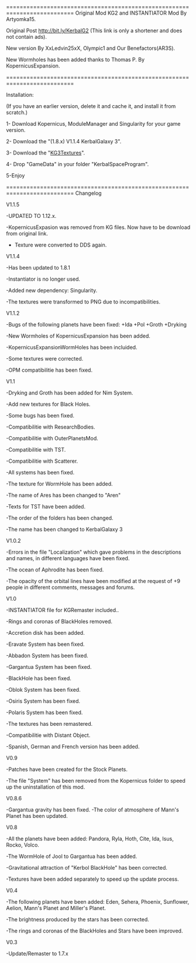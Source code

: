 ==========================================================================
Original Mod KG2 and INSTANTIATOR Mod By Artyomka15.

Original Post http://bit.ly/KerbalG2 (This link is only a shortener and does not contain ads).

New version By XxLedvin25xX, Olympic1 and Our Benefactors(AR3S).

New Wormholes has been added thanks to Thomas P. By KopernicusExpansion.

==========================================================================

Installation:

(If you have an earlier version, delete it and cache it, and install it from scratch.)

1- Download Kopernicus, ModuleManager and Singularity for your game version.

2- Download the "(1.8.x) V1.1.4 KerbalGalaxy 3".

3- Download the "[KG3Textures](https://github.com/Ledvin25/KG3-Textures/releases)".

4- Drop "GameData" in your folder "KerbalSpaceProgram".

5-Enjoy

==========================================================================
Changelog

V1.1.5

-UPDATED TO 1.12.x.

-KopernicusExpasion was removed from KG files. Now have to be download from original link.

- Texture were converted to DDS again.

V1.1.4

-Has been updated to 1.8.1

-Instantiator is no longer used.

-Added new dependency: Singularity.

-The textures were transformed to PNG due to incompatibilities.

V1.1.2

-Bugs of the following planets have been fixed:
	+Ida
	+Pol
	+Groth
	+Dryking

-New Wormholes of KopernicusExpansion has been added.

-KopernicusExpansionWormHoles has been incluided.

-Some textures were corrected.

-OPM compatibilitie has been fixed.

V1.1

-Dryking and Groth has been added for Nim System.

-Add new textures for Black Holes.

-Some bugs has been fixed.

-Compatibilitie with ResearchBodies.

-Compatibilitie with OuterPlanetsMod.

-Compatibilitie with TST.

-Compatibilitie with Scatterer.

-All systems has been fixed.

-The texture for WormHole has been added.

-The name of Ares has been changed to "Aren"

-Texts for TST have been added.

-The order of the folders has been changed.

-The name has been changed to KerbalGalaxy 3

V1.0.2

-Errors in the file "Localization" which gave problems in the descriptions and names, in different languages ​​have been fixed.

-The ocean of Aphrodite has been fixed.

-The opacity of the orbital lines have been modified at the request of +9 people in different comments, messages and forums.

V1.0

-INSTANTIATOR file for KGRemaster included..

-Rings and coronas of BlackHoles removed.

-Accretion disk has been added.

-Eravate System has been fixed.

-Abbadon System has been fixed.

-Gargantua System has been fixed.

-BlackHole has been fixed.

-Oblok System has been fixed.

-Osiris System has been fixed.

-Polaris System has been fixed.

-The textures has been remastered.

-Compatibilitie with Distant Object.

-Spanish, German and French version has been added.

V0.9

-Patches have been created for the Stock Planets.

-The file "System" has been removed from the Kopernicus folder to speed up the uninstallation of this mod.

V0.8.6

-Gargantua gravity has been fixed.
-The color of atmosphere of Mann's Planet has been updated.

V0.8

-All the planets have been added: Pandora, Ryla, Hoth, Cite, Ida, Isus, Rocko, Volco.

-The WormHole of Jool to Gargantua has been added.

-Gravitational attraction of "Kerbol BlackHole" has been corrected.

-Textures have been added separately to speed up the update process.

V0.4

-The following planets have been added: Eden, Sehera, Phoenix, Sunflower, Aelion, Mann's Planet and Miller's Planet.

-The brightness produced by the stars has been corrected.

-The rings and coronas of the BlackHoles and Stars have been improved.

V0.3

-Update/Remaster to 1.7.x
